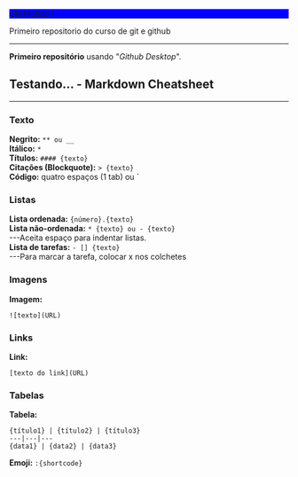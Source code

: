 <div style="background-color: blue;">
Olá Mundo !
</div>

 Primeiro repositorio do curso de git e github
***
**Primeiro repositório** usando "*Github Desktop*".

## Testando... - Markdown Cheatsheet

---

### Texto

**Negrito:** ``** ou __``  
**Itálico:** `*`  
**Títulos:** `#### {texto}`  
**Citações (Blockquote):** `> {texto}`  
**Código:** quatro espaços (1 tab) ou `

### Listas

**Lista ordenada:** ``{número}.{texto}``  
**Lista não-ordenada:** ``* {texto} ou - {texto}``  
---Aceita espaço para indentar listas.  
**Lista de tarefas:** ``- [] {texto}``  
---Para marcar a tarefa, colocar x nos colchetes  

### Imagens

**Imagem:**  

    ![texto](URL)

### Links

**Link:**  

    [texto do link](URL)

### Tabelas

**Tabela:**  

    {título1} | {título2} | {título3}  
    ---|---|---  
    {data1} | {data2} | {data3}  

**Emoji:** `:{shortcode}`  

